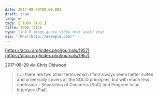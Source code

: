 ```yaml
---
date: 2017-08-29T00:00:00Z
draft: true
lang: en
tags: [ TODO_TAGS ]
title: TODO_TITLE
type: link # image quote video text audio chat
via: "[Who](http://example.com)"
---
```



[https://accu.org/index.php/journals/1957](https://accu.org/index.php/journals/1957)

2017-08-29 via Chris Oldwood

> (…) there are two other terms which I find always seem better suited and universally covers all the SOLID principles, but with much less confusion – Separation of Concerns (SoC) and Program to an Interface (PtaI).
